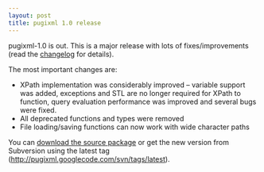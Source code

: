 ```yaml
---
layout: post
title: pugixml 1.0 release
---
```


pugixml-1.0 is out. This is a major release with lots of fixes/improvements (read the [changelog](http://pugixml.googlecode.com/svn/tags/release-1.0/docs/manual/changes.html) for details).

The most important changes are:

* XPath implementation was considerably improved – variable support was added, exceptions and STL are no longer required for XPath to function, query evaluation performance was improved and several bugs were fixed.
* All deprecated functions and types were removed
* File loading/saving functions can now work with wide character paths

You can [download the source package](http://github.com/zeux/pugixml/releases/download/v1.0/pugixml-1.0.zip) or get the new version from Subversion using the latest tag (http://pugixml.googlecode.com/svn/tags/latest).
